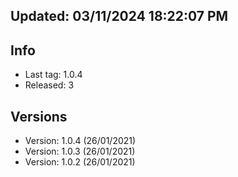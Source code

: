 ## Updated: 03/11/2024 18:22:07 PM

## Info

- Last tag: 1.0.4
- Released: 3

## Versions
- Version: 1.0.4 (26/01/2021)
- Version: 1.0.3 (26/01/2021)
- Version: 1.0.2 (26/01/2021)
